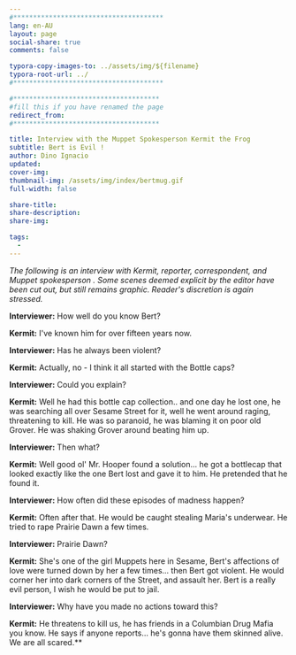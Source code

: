```yaml
---
#**************************************
lang: en-AU
layout: page
social-share: true
comments: false

typora-copy-images-to: ../assets/img/${filename}
typora-root-url: ../
#**************************************

#*************************************
#fill this if you have renamed the page
redirect_from:
#*************************************

title: Interview with the Muppet Spokesperson Kermit the Frog
subtitle: Bert is Evil ! 
author: Dino Ignacio
updated: 
cover-img: 
thumbnail-img: /assets/img/index/bertmug.gif
full-width: false

share-title: 
share-description: 
share-img: 

tags:
  -
---
```




*The following is an interview with Kermit, reporter, correspondent, and Muppet spokesperson . Some scenes deemed explicit by the editor have been cut out, but still remains graphic. Reader's discretion is again stressed.*

**Interviewer:** How well do you know Bert? 

**Kermit:** I've known him for over fifteen years now. 

**Interviewer:** Has he always been violent?

**Kermit:** Actually, no - I think it all started with the Bottle caps?

**Interviewer:** Could you explain?

**Kermit:** Well he had this bottle cap collection.. and one day he lost one, he was searching all over Sesame Street for it, well he went around raging, threatening to kill. He was so paranoid, he was blaming it on poor old Grover. He was shaking Grover around beating him up.

**Interviewer:** Then what?

**Kermit:** Well good ol' Mr. Hooper found a solution... he got a bottlecap that looked exactly like the one Bert lost and gave it to him. He pretended that he found it.

**Interviewer:** How often did these episodes of madness happen?

**Kermit:** Often after that. He would be caught stealing Maria's underwear. He tried to rape Prairie Dawn a few times.

**Interviewer:** Prairie Dawn? 

**Kermit:** She's one of the girl Muppets here in Sesame, Bert's affections of love were turned down by her a few times... then Bert got violent. He would corner her into dark corners of the Street, and assault her. Bert is a really evil person, I wish he would be put to jail. 

**Interviewer:** Why have you made no actions toward this? 

**Kermit:** He threatens to kill us, he has friends in a Columbian Drug Mafia you know. He says if anyone reports... he's gonna have them skinned alive. We are all scared.**
